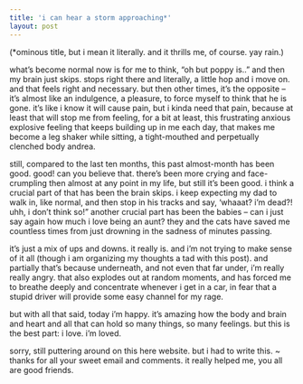 ```yaml
---
title: 'i can hear a storm approaching*'    
layout: post
---
```


(*ominous title, but i mean it literally. and it thrills me, of course. yay rain.)

what&#8217;s become normal now is for me to think, &#8220;oh but poppy is..&#8221; and then my brain just skips. stops right there and literally, a little hop and i move on. and that feels right and necessary. but then other times, it&#8217;s the opposite &#8211; it&#8217;s almost like an indulgence, a pleasure, to force myself to think that he is gone. it&#8217;s like i know it will cause pain, but i kinda need that pain, because at least that will stop me from feeling, for a bit at least, this frustrating anxious explosive feeling that keeps building up in me each day, that makes me become a leg shaker while sitting, a tight-mouthed and perpetually clenched body andrea. 

still, compared to the last ten months, this past almost-month has been good. good! can you believe that. there&#8217;s been more crying and face-crumpling then almost at any point in my life, but still it&#8217;s been good. i think a crucial part of that has been the brain skips. i keep expecting my dad to walk in, like normal, and then stop in his tracks and say, &#8216;whaaat? i&#8217;m dead?! uhh, i don&#8217;t think so!&#8221; another crucial part has been the babies &#8211; can i just say again how much i love being an aunt? they and the cats have saved me countless times from just drowning in the sadness of minutes passing.

it&#8217;s just a mix of ups and downs. it really is. and i&#8217;m not trying to make sense of it all (though i am organizing my thoughts a tad with this post). and partially that&#8217;s because underneath, and not even that far under, i&#8217;m really really angry. that also explodes out at random moments, and has forced me to breathe deeply and concentrate whenever i get in a car, in fear that a stupid driver will provide some easy channel for my rage. 

but with all that said, today i&#8217;m happy. it&#8217;s amazing how the body and brain and heart and all that can hold so many things, so many feelings. but this is the best part: i love. i&#8217;m loved.

sorry, still puttering around on this here website. but i had to write this. ~ thanks for all your sweet email and comments. it really helped me, you all are good friends.